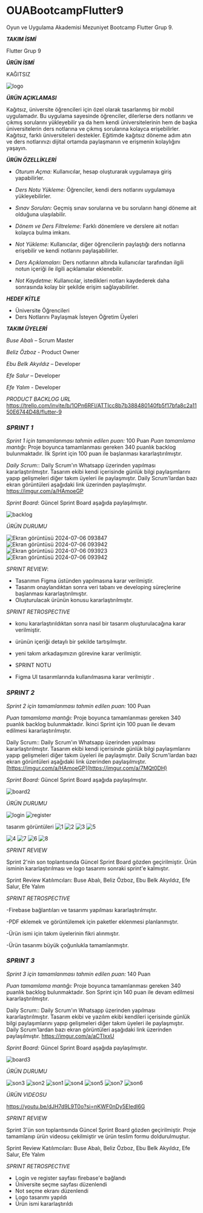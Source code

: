 # OUABootcampFlutter9
Oyun ve Uygulama Akademisi Mezuniyet Bootcamp Flutter Grup 9.

***TAKIM İSMİ***

Flutter Grup 9

***ÜRÜN İSMİ***

KAĞITSIZ

![logo](https://github.com/user-attachments/assets/9371aca7-3e27-49d8-80f5-2a1df0db6c12)


***ÜRÜN AÇIKLAMASI***

Kağıtsız, üniversite öğrencileri için özel olarak tasarlanmış bir mobil uygulamadır. Bu uygulama sayesinde öğrenciler, dilerlerse ders notlarını ve çıkmış sorularını yükleyebilir ya da hem kendi üniversitelerinin hem de başka üniversitelerin ders notlarına ve çıkmış sorularına kolayca erişebilirler. Kağıtsız, farklı üniversiteleri destekler. Eğitimde kağıtsız döneme adım atın ve ders notlarınızı dijital ortamda paylaşmanın ve erişmenin kolaylığını yaşayın.

***ÜRÜN ÖZELLİKLERİ***

- *Oturum Açma:* Kullanıcılar, hesap oluşturarak uygulamaya giriş yapabilirler.
  
- *Ders Notu Yükleme:* Öğrenciler, kendi ders notlarını uygulamaya yükleyebilirler.
  
- *Sınav Soruları:* Geçmiş sınav sorularına ve bu soruların hangi döneme ait olduğuna ulaşılabilir.
  
- *Dönem ve Ders Filtreleme:* Farklı dönemlere ve derslere ait notları kolayca bulma imkanı.
  
- *Not Yükleme:* Kullanıcılar, diğer öğrencilerin paylaştığı ders notlarına erişebilir ve kendi notlarını paylaşabilirler.
  
- *Ders Açıklamaları:* Ders notlarının altında kullanıcılar tarafından ilgili notun içeriği ile ilgili açıklamalar eklenebilir.

- *Not Kaydetme:* Kullanıcılar, istedikleri notları kaydederek daha sonrasında kolay bir şekilde erişim sağlayabilirler.

***HEDEF KİTLE***

- Üniversite Öğrencileri
- Ders Notlarını Paylaşmak İsteyen Öğretim Üyeleri
  




***TAKIM ÜYELERİ***

*Buse Abalı* – Scrum Master

*Beliz Özboz* - Product Owner

*Ebu Belk Akyıldız* – Developer

*Efe Salur* – Developer

*Efe Yalım* - Developer


*PRODUCT BACKLOG URL*
https://trello.com/invite/b/1OPn6RFI/ATTIcc8b7b388480140fb5f17bfa8c2a1150E6744D48/flutter-9


 ### *SPRINT 1*

*Sprint 1 için tamamlanması tahmin edilen puan:* 100 Puan
*Puan tamamlama mantığı:* Proje boyunca tamamlanması gereken 340 puanlık backlog bulunmaktadır. İlk Sprint için 100 puan ile başlanması kararlaştırılmıştır.

*Daily Scrum:*: Daily Scrum'ın Whatsapp üzerinden yapılması kararlaştırılmıştır. Tasarım ekibi kendi içerisinde günlük bilgi paylaşımlarını yapıp gelişmeleri diğer takım üyeleri ile paylaşmıştır. Daily Scrum'lardan bazı ekran görüntüleri aşağıdaki link üzerinden paylaşılmıştır.
https://imgur.com/a/HAmoeGP

*Sprint Board*: Güncel Sprint Board aşağıda paylaşılmıştır.

![backlog](https://github.com/efeylm/OUABootcampFlutter9/assets/173399121/42a7d974-4a63-4cdf-b237-7cc2ff249a38)





*ÜRÜN DURUMU*

![Ekran görüntüsü 2024-07-06 093847](https://github.com/efeylm/OUABootcampFlutter9/assets/173399121/21ac0f9b-f232-4dbd-b756-0956671ae1b3)
![Ekran görüntüsü 2024-07-06 093942](https://github.com/efeylm/OUABootcampFlutter9/assets/173399121/ef6b2a12-b45c-4198-aec5-d6458fd04685)
![Ekran görüntüsü 2024-07-06 093923](https://github.com/efeylm/OUABootcampFlutter9/assets/173399121/2f10dc7f-7a08-45d6-90d7-81e2790dcad7)
![Ekran görüntüsü 2024-07-06 093942](https://github.com/efeylm/OUABootcampFlutter9/assets/173399121/1ccd1cf4-6230-4e37-bc65-81766c4b3c63)



 *SPRINT REVIEW*: 

-  Tasarımın Figma üstünden yapılmasına karar verilmiştir.
- Tasarım onaylandıktan sonra veri tabanı ve developing süreçlerine başlanması kararlaştırılmıştır.
- Oluşturulacak ürünün konusu kararlaştırılmıştır.

*SPRINT RETROSPECTIVE*

- konu kararlaştırıldıktan sonra nasıl bir tasarım oluşturulacağına karar verilmiştir.
- ürünün içeriği detaylı bir şekilde tartışılmıştır.
- yeni takım arkadaşımızın görevine karar verilmiştir.

- SPRINT NOTU

- Figma UI tasarımlarında kullanılmasına karar verilmiştir .


 ### *SPRINT 2*


*Sprint 2 için tamamlanması tahmin edilen puan:* 100  Puan 

*Puan tamamlama mantığı:* Proje boyunca tamamlanması gereken 340 puanlık backlog bulunmaktadır. İkinci Sprint için 100 puan ile devam edilmesi kararlaştırılmıştır.


Daily Scrum:: Daily Scrum'ın Whatsapp üzerinden yapılması kararlaştırılmıştır. Tasarım ekibi kendi içerisinde günlük bilgi paylaşımlarını yapıp gelişmeleri diğer takım üyeleri ile paylaşmıştır. Daily Scrum'lardan bazı ekran görüntüleri aşağıdaki link üzerinden paylaşılmıştır. [https://imgur.com/a/HAmoeGP](https://imgur.com/a/7MQt0DH)

*Sprint Board:* Güncel Sprint Board aşağıda paylaşılmıştır.

![board2](https://github.com/user-attachments/assets/7eafa4b7-a4b0-4f55-a838-850e712b6968)


*ÜRÜN DURUMU*

![login](https://github.com/user-attachments/assets/439a8933-12bf-4396-bb9a-4cfd82744b61)
![register](https://github.com/user-attachments/assets/87b76dbf-eeb4-4006-a301-91fb0b74d6a0)


tasarım görüntüleri
![1](https://github.com/user-attachments/assets/3fc56af6-8e1d-44dc-8fca-998d96719ca0)
![2](https://github.com/user-attachments/assets/8c8093aa-a7b6-4d71-ae68-e65745f78001)
![3](https://github.com/user-attachments/assets/190080ee-fcc4-47c1-b451-904590d92d7a)
![5](https://github.com/user-attachments/assets/f6af8a4e-4ad9-4869-8dd2-14407dc664b7)

![4](https://github.com/user-attachments/assets/dcab07ed-103e-4a08-9979-9bdc6d97b616)
![7](https://github.com/user-attachments/assets/27216b49-f175-40a5-9fb6-0f91f9a6379a)
![6](https://github.com/user-attachments/assets/da51fe54-999d-46ff-bfd6-d087002a4a7c)
![8](https://github.com/user-attachments/assets/2260fb93-4775-4e35-8fed-bd66f408dc46)




*SPRINT REVIEW*

Sprint 2'nin son toplantısında Güncel Sprint Board gözden geçirilmiştir. Ürün isminin kararlaştırılması ve logo tasarımı sonraki sprint'e kalmıştır.

Sprint Review Katılımcıları: Buse Abalı, Beliz Özboz, Ebu Belk Akyıldız, Efe Salur, Efe Yalım


*SPRINT RETROSPECTIVE*

-Firebase bağlantıları ve tasarımı yapılması kararlaştırılmıştır.

-PDF eklemek ve görüntülemek için paketler eklenmesi planlanmıştır.

-Ürün ismi için takım üyelerinin fikri alınmıştır.

-Ürün tasarımı büyük çoğunlukla tamamlanmıştır.



### *SPRINT 3*

*Sprint 3 için tamamlanması tahmin edilen puan:* 140  Puan 

*Puan tamamlama mantığı:* Proje boyunca tamamlanması gereken 340 puanlık backlog bulunmaktadır. Son Sprint için 140 puan ile devam edilmesi kararlaştırılmıştır.


Daily Scrum:: Daily Scrum'ın Whatsapp üzerinden yapılması kararlaştırılmıştır. Tasarım ekibi ve yazılım ekibi kendileri içerisinde günlük bilgi paylaşımlarını yapıp gelişmeleri diğer takım üyeleri ile paylaşmıştır. Daily Scrum'lardan bazı ekran görüntüleri aşağıdaki link üzerinden paylaşılmıştır. https://imgur.com/a/aCTIxxU

*Sprint Board:* Güncel Sprint Board aşağıda paylaşılmıştır.


![board3](https://github.com/user-attachments/assets/5e8267ed-cb70-4f9b-be20-5cd61532b0f5)


*ÜRÜN DURUMU*

![son3](https://github.com/user-attachments/assets/a471594b-a73c-403c-a25f-6014a9332800)
![son2](https://github.com/user-attachments/assets/4416a640-e128-4414-9f72-19bf59c866ae)
![son1](https://github.com/user-attachments/assets/733fe791-d036-439f-b1fa-d02315cc09de)
![son4](https://github.com/user-attachments/assets/960c3ed6-8ef4-4a6e-850a-f04396d02812)
![son5](https://github.com/user-attachments/assets/86869c42-2b19-435a-b586-71a680de7a2c)
![son7](https://github.com/user-attachments/assets/071d8a3b-fcae-4040-b8e5-6df8c4d182ad)
![son6](https://github.com/user-attachments/assets/b9b37838-8753-4682-9559-474f99d3dac5)

*ÜRÜN VIDEOSU*

https://youtu.be/dJH7d9L9T0o?si=nKWF0nDy5EIedl6G

*SPRINT REVIEW*

Sprint 3'ün son toplantısında Güncel Sprint Board gözden geçirilmiştir. Proje tamamlanıp ürün videosu çekilmiştir ve ürün teslim formu doldurulmuştur.

Sprint Review Katılımcıları: Buse Abalı, Beliz Özboz, Ebu Belk Akyıldız, Efe Salur, Efe Yalım


*SPRINT RETROSPECTIVE*

- Login ve register sayfası firebase'e bağlandı
- Üniversite seçme sayfası düzenlendi
- Not seçme ekranı düzenlendi
- Logo tasarımı yapıldı
- Ürün ismi kararlaştırıldı
  
